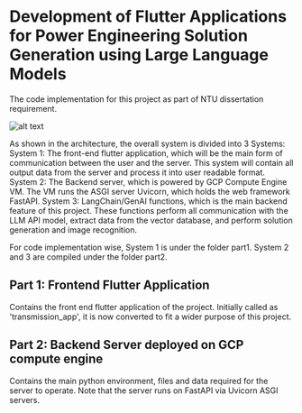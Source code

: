 # Development of Flutter Applications for Power Engineering Solution Generation using Large Language Models
The code implementation for this project as part of NTU dissertation requirement.

![alt text](https://github.com/splhadi/NTU_dissertation_Sol_Gen_LLM_with_flutter/blob/main/assets/architecture.png)

As shown in the architecture, the overall system is divided into 3 Systems:
System 1: The front-end flutter application, which will be the main form of communication between the user and the server. This system will contain all output data from the server and process it into user readable format.
System 2: The Backend server, which is powered by GCP Compute Engine VM. The VM runs the ASGI server Uvicorn, which holds the web framework FastAPI. 
System 3: LangChain/GenAI functions, which is the main backend feature of this project. These functions perform all communication with the LLM API model, extract data from the vector database, and perform solution generation and image recognition.

For code implementation wise, System 1 is under the folder part1. System 2 and 3 are compiled under the folder part2.

## Part 1: Frontend Flutter Application
Contains the front end flutter application of the project. Initially called as 'transmission_app', it is now converted to fit a wider purpose of this project.
## Part 2: Backend Server deployed on GCP compute engine
Contains the main python environment, files and data required for the server to operate. Note that the server runs on FastAPI via Uvicorn ASGI servers.
